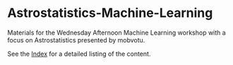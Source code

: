 # Astrostatistics-Machine-Learning
Materials for the Wednesday Afternoon Machine Learning workshop with a focus on Astrostatistics presented by mobvotu.

See the [Index](Index.ipynb) for a detailed listing of the content.